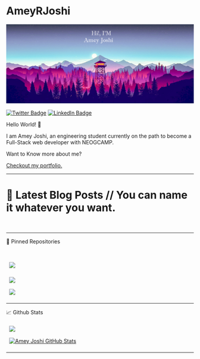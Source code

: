 # AmeyRJoshi
[![AMEY JOSHI GitHub Banner](./images/AmeyCover.jpg)](https://dev.to/skullninja72)

[![Twitter Badge](https://img.shields.io/twitter/url?style=social&url=https%3A%2F%2Ftwitter.com%2FAmeyRJoshi
)](https://twitter.com/AmeyRJoshi)
[![LinkedIn Badge](https://img.shields.io/badge/LinkedIn-Profile-informational?style=flat&logo=linkedin&logoColor=white&color=0D76A8)](https://www.linkedin.com/in/amey-joshi-a72bb6136/)
<br>
<p> Hello World! 👋</p>
<p> I am Amey Joshi, an engineering student currently  on the path to become a Full-Stack web developer with NEOGCAMP.</p>
<p> Want to Know more about me?</p><a href = "https://arj-portfolio.netlify.app">Checkout my portfolio.</a>
<br>
<hr>

 # 📩 Latest Blog Posts // You can name it whatever you want.
<!-- BLOG-POST-LIST:START -->
<!-- BLOG-POST-LIST:END -->

<br>
<hr>


📌 Pinned Repositories <br><br>

<a href="https://github.com/AmeyRJoshi/Budget-App">
  <img align="center" style="margin:1rem 0.5rem" src="https://github-readme-stats.vercel.app/api/pin/?username=AmeyRJoshi&repo=Budget-App&title_color=ffffff&text_color=c9cacc&icon_color=4AB197&bg_color=1A2B34" />
</a>

<br>

<a href="https://github.com/AmeyRJoshi/Registration-Form-website">
  <img align="center" style="margin:0.5rem" src="https://github-readme-stats.vercel.app/api/pin/?username=AmeyRJoshi&repo=Registration-Form-website&text_color=c9cacc&icon_color=4AB197&bg_color=1A2B34" />
</a>
<br>
<a href="https://github.com/AmeyRJoshi/cash-register-program">
  <img align="center" style="margin:0.5rem" src="https://github-readme-stats.vercel.app/api/pin/?username=AmeyRJoshi&repo=cash-register-program&title_color=ffffff&text_color=c9cacc&icon_color=4AB197&bg_color=1A2B34" />
</a>
<hr>

📈 Github Stats

<a href="https://github.com/AmeyRJoshi">
  <img align="center" style="margin:0.5rem" src="https://github-readme-stats.vercel.app/api/top-langs/?username=AmeyRJoshi&hide=html,css&title_color=ffffff&text_color=c9cacc&icon_color=4AB197&bg_color=1A2B34" />
</a>
<br>

<a href="https://github.com/AmeyRJoshi">
  <img align="center" style="margin:0.5rem" src="https://github-readme-stats.vercel.app/api?username=AmeyRJoshi&show_icons=true&line_height=27&count_private=true&title_color=ffffff&text_color=c9cacc&icon_color=4AB097&bg_color=1A2B34" alt="Amey Joshi GitHub Stats" />
</a>

<hr>
 
